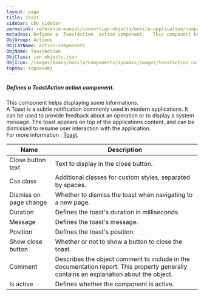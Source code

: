 ```yaml
---
layout: page
title: Toast
sidebar: c8o_sidebar
permalink: reference-manual/convertigo-objects/mobile-application/components/action-components/toast/
metadesc: Defines a  ToastAction  action component.   This component helps displaying some informations. A Toast is a subtle notification commonly used in moder
ObjGroup: Actions
ObjCatName: action-components
ObjName: ToastAction
ObjClass: ion_objects.json
ObjIcon: /images/beans/mobile/components/dynamic/images/toastaction_color_32x32.png
topnav: topnavobj
---
```

##### Defines a <i>ToastAction</i> action component. <br/>

 This component helps displaying some informations.<br/>
A Toast is a subtle notification commonly used in modern applications. It can be used to provide feedback about an operation or to display a system message. The toast appears on top of the applications content, and can be dismissed to resume user interaction with the application.<br/>
For more information : <a target='_blank' href='https://ionicframework.com/docs/v3/components/#toast'>Toast</a>.

Name | Description 
--- | ---
Close button text | Text to display in the close button.
Css class | Additional classes for custom styles, separated by spaces.
Dismiss on page change | Whether to dismiss the toast when navigating to a new page.
Duration | Defines the toast's duration in milliseconds.
Message | Defines the toast's message.
Position | Defines the toast's position.
Show close button | Whether or not to show a button to close the toast.
Comment | Describes the object comment to include in the documentation report.  This property generally contains an explanation about the object. 
Is active | Defines whether the component is active. 

